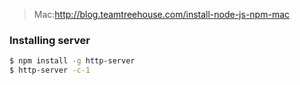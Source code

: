  > Mac:http://blog.teamtreehouse.com/install-node-js-npm-mac
 
### Installing server
 ~~~ sh
 $ npm install -g http-server
 $ http-server -c-1
 
 ~~~
